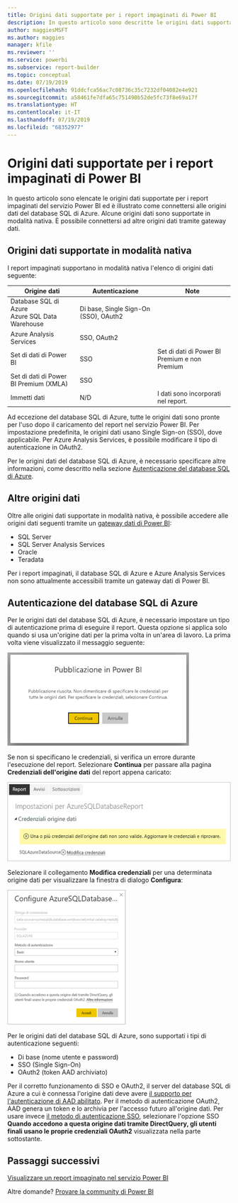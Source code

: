 ```yaml
---
title: Origini dati supportate per i report impaginati di Power BI
description: In questo articolo sono descritte le origini dati supportate per i report impaginati del servizio Power BI ed è illustrato come connettersi alle origini dati del database SQL di Azure.
author: maggiesMSFT
ms.author: maggies
manager: kfile
ms.reviewer: ''
ms.service: powerbi
ms.subservice: report-builder
ms.topic: conceptual
ms.date: 07/19/2019
ms.openlocfilehash: 91ddcfca56ac7c08736c35c7232df04082e4e921
ms.sourcegitcommit: a58461fe7dfa65c751490b52de5fc73f8e69a17f
ms.translationtype: HT
ms.contentlocale: it-IT
ms.lasthandoff: 07/19/2019
ms.locfileid: "68352977"
---
```

# <a name="supported-data-sources-for-power-bi-paginated-reports"></a>Origini dati supportate per i report impaginati di Power BI

In questo articolo sono elencate le origini dati supportate per i report impaginati del servizio Power BI ed è illustrato come connettersi alle origini dati del database SQL di Azure. Alcune origini dati sono supportate in modalità nativa. È possibile connettersi ad altre origini dati tramite gateway dati.

## <a name="natively-supported-data-sources"></a>Origini dati supportate in modalità nativa

I report impaginati supportano in modalità nativa l'elenco di origini dati seguente:

| Origine dati | Autenticazione | Note |
| --- | --- | --- |
| Database SQL di Azure <br>Azure SQL Data Warehouse | Di base, Single Sign-On (SSO), OAuth2 |   |
| Azure Analysis Services | SSO, OAuth2 |   |
| Set di dati di Power BI | SSO | Set di dati di Power BI Premium e non Premium |
| Set di dati di Power BI Premium (XMLA) | SSO |   |
| Immetti dati | N/D | I dati sono incorporati nel report. |

Ad eccezione del database SQL di Azure, tutte le origini dati sono pronte per l'uso dopo il caricamento del report nel servizio Power BI. Per impostazione predefinita, le origini dati usano Single Sign-on (SSO), dove applicabile. Per Azure Analysis Services, è possibile modificare il tipo di autenticazione in OAuth2.

Per le origini dati del database SQL di Azure, è necessario specificare altre informazioni, come descritto nella sezione [Autenticazione del database SQL di Azure](#azure-sql-database-authentication).

## <a name="other-data-sources"></a>Altre origini dati

Oltre alle origini dati supportate in modalità nativa, è possibile accedere alle origini dati seguenti tramite un [gateway dati di Power BI](service-gateway-onprem.md):

- SQL Server
- SQL Server Analysis Services
- Oracle
- Teradata

Per i report impaginati, il database SQL di Azure e Azure Analysis Services non sono attualmente accessibili tramite un gateway dati di Power BI.

## <a name="azure-sql-database-authentication"></a>Autenticazione del database SQL di Azure

Per le origini dati del database SQL di Azure, è necessario impostare un tipo di autenticazione prima di eseguire il report. Questa opzione si applica solo quando si usa un'origine dati per la prima volta in un'area di lavoro. La prima volta viene visualizzato il messaggio seguente:

![Pubblicazione in Power BI](media/paginated-reports-data-sources/power-bi-paginated-publishing.png)

Se non si specificano le credenziali, si verifica un errore durante l'esecuzione del report. Selezionare **Continua** per passare alla pagina **Credenziali dell'origine dati** del report appena caricato:

![Impostazioni per il database SQL di Azure](media/paginated-reports-data-sources/power-bi-paginated-settings-azure-sql.png)

Selezionare il collegamento **Modifica credenziali** per una determinata origine dati per visualizzare la finestra di dialogo **Configura**:

![Configurare il database SQL di Azure](media/paginated-reports-data-sources/power-bi-paginated-configure-azure-sql.png)

Per le origini dati del database SQL di Azure, sono supportati i tipi di autenticazione seguenti:

- Di base (nome utente e password)
- SSO (Single Sign-On)
- OAuth2 (token AAD archiviato)

Per il corretto funzionamento di SSO e OAuth2, il server del database SQL di Azure a cui è connessa l'origine dati deve avere [il supporto per l'autenticazione di AAD abilitato](https://docs.microsoft.com/azure/sql-database/sql-database-aad-authentication-configure). Per il metodo di autenticazione OAuth2, AAD genera un token e lo archivia per l'accesso futuro all'origine dati. Per usare invece [il metodo di autenticazione SSO](https://docs.microsoft.com/power-bi/service-azure-sql-database-with-direct-connect#single-sign-on), selezionare l'opzione SSO **Quando accedono a questa origine dati tramite DirectQuery, gli utenti finali usano le proprie credenziali OAuth2** visualizzata nella parte sottostante.
  
## <a name="next-steps"></a>Passaggi successivi

[Visualizzare un report impaginato nel servizio Power BI](paginated-reports-view-power-bi-service.md)

Altre domande? [Provare la community di Power BI](http://community.powerbi.com/)
